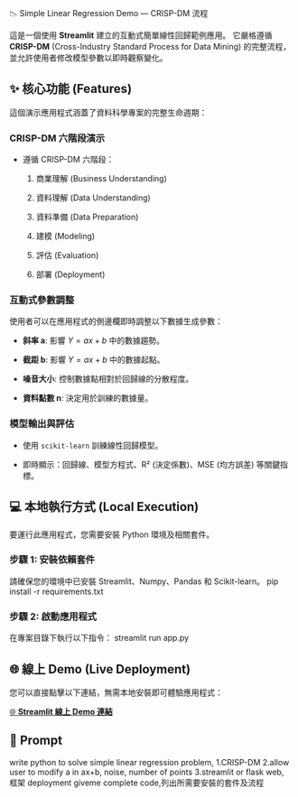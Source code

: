 📉 Simple Linear Regression Demo — CRISP-DM 流程

這是一個使用 **Streamlit** 建立的互動式簡單線性回歸範例應用。
它嚴格遵循 **CRISP-DM** (Cross-Industry Standard Process for Data Mining) 的完整流程，並允許使用者修改模型參數以即時觀察變化。

## ✨ 核心功能 (Features)

這個演示應用程式涵蓋了資料科學專案的完整生命週期：

### CRISP-DM 六階段演示

* 遵循 CRISP-DM 六階段：

  1. 商業理解 (Business Understanding)

  2. 資料理解 (Data Understanding)

  3. 資料準備 (Data Preparation)

  4. 建模 (Modeling)

  5. 評估 (Evaluation)

  6. 部署 (Deployment)

### 互動式參數調整

使用者可以在應用程式的側邊欄即時調整以下數據生成參數：

* **斜率 a**: 影響 $Y = ax + b$ 中的數據趨勢。

* **截距 b**: 影響 $Y = ax + b$ 中的數據起點。

* **噪音大小**: 控制數據點相對於回歸線的分散程度。

* **資料點數 n**: 決定用於訓練的數據量。

### 模型輸出與評估

* 使用 `scikit-learn` 訓練線性回歸模型。

* 即時顯示：回歸線、模型方程式、R² (決定係數)、MSE (均方誤差) 等關鍵指標。

## 💻 本地執行方式 (Local Execution)

要運行此應用程式，您需要安裝 Python 環境及相關套件。

### 步驟 1: 安裝依賴套件
請確保您的環境中已安裝 Streamlit、Numpy、Pandas 和 Scikit-learn。
pip install -r requirements.txt

### 步驟 2: 啟動應用程式
在專案目錄下執行以下指令：
streamlit run app.py

## 🌐 線上 Demo (Live Deployment)

您可以直接點擊以下連結，無需本地安裝即可體驗應用程式：

[🌐 **Streamlit 線上 Demo 連結**](https://simple-linear-regression-demo-jpxqwh6gi65xzymh5ucuan.streamlit.app/)

## 🚀 Prompt

write python to solve simple linear regression problem,
1.CRISP-DM
2.allow user to modify a in ax+b, noise, number of points
3.streamlit or flask web, 框架 deployment
giveme complete code,列出所需要安裝的套件及流程
